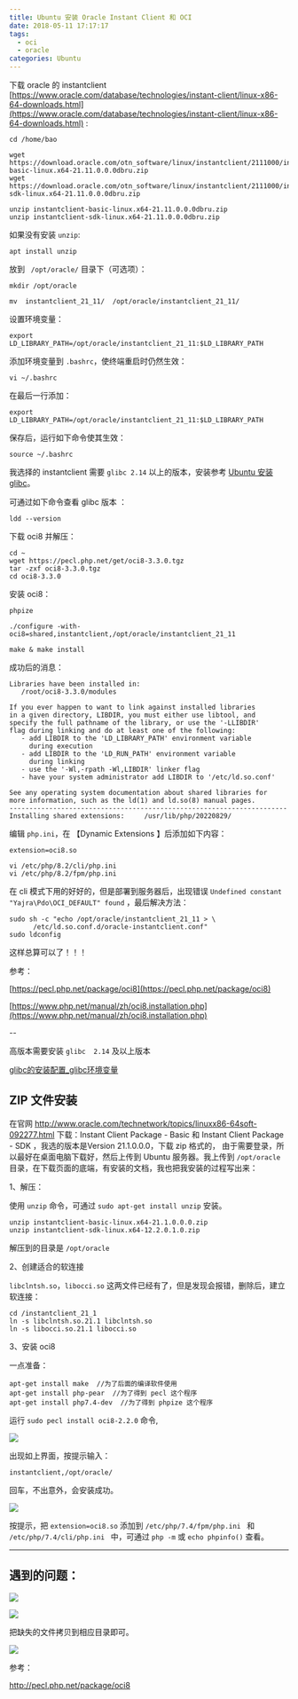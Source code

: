 ```yaml
---
title: Ubuntu 安装 Oracle Instant Client 和 OCI
date: 2018-05-11 17:17:17
tags:
  - oci
  - oracle
categories: Ubuntu
---
```

下载 oracle 的 instantclient [https://www.oracle.com/database/technologies/instant-client/linux-x86-64-downloads.html](https://www.oracle.com/database/technologies/instant-client/linux-x86-64-downloads.html) :

```shell
cd /home/bao

wget https://download.oracle.com/otn_software/linux/instantclient/2111000/instantclient-basic-linux.x64-21.11.0.0.0dbru.zip
wget https://download.oracle.com/otn_software/linux/instantclient/2111000/instantclient-sdk-linux.x64-21.11.0.0.0dbru.zip

unzip instantclient-basic-linux.x64-21.11.0.0.0dbru.zip
unzip instantclient-sdk-linux.x64-21.11.0.0.0dbru.zip
```

如果没有安装 `unzip`:

```shell
apt install unzip
```

放到 ` /opt/oracle/` 目录下（可选项）：

```shell
mkdir /opt/oracle

mv  instantclient_21_11/  /opt/oracle/instantclient_21_11/
```

设置环境变量：

```shell
export LD_LIBRARY_PATH=/opt/oracle/instantclient_21_11:$LD_LIBRARY_PATH
```

添加环境变量到 `.bashrc`，使终端重启时仍然生效：

```shell
vi ~/.bashrc
```

在最后一行添加：

```shell
export LD_LIBRARY_PATH=/opt/oracle/instantclient_21_11:$LD_LIBRARY_PATH
```

保存后，运行如下命令使其生效：

```shell
source ~/.bashrc
```

我选择的 instantclient 需要 `glibc 2.14` 以上的版本，安装参考 [Ubuntu 安装 glibc](https://hefengbao.github.io/hw/os/linux/blog/20230709-ubuntu-install-glibc)。

可通过如下命令查看 glibc 版本 ：

```shell
ldd --version
```

下载 oci8 并解压：

```shell
cd ~
wget https://pecl.php.net/get/oci8-3.3.0.tgz
tar -zxf oci8-3.3.0.tgz
cd oci8-3.3.0
```

安装 oci8：

```shell
phpize

./configure -with-oci8=shared,instantclient,/opt/oracle/instantclient_21_11

make & make install
```

成功后的消息：

```shell
Libraries have been installed in:
   /root/oci8-3.3.0/modules

If you ever happen to want to link against installed libraries
in a given directory, LIBDIR, you must either use libtool, and
specify the full pathname of the library, or use the '-LLIBDIR'
flag during linking and do at least one of the following:
   - add LIBDIR to the 'LD_LIBRARY_PATH' environment variable
     during execution
   - add LIBDIR to the 'LD_RUN_PATH' environment variable
     during linking
   - use the '-Wl,-rpath -Wl,LIBDIR' linker flag
   - have your system administrator add LIBDIR to '/etc/ld.so.conf'

See any operating system documentation about shared libraries for
more information, such as the ld(1) and ld.so(8) manual pages.
----------------------------------------------------------------------
Installing shared extensions:     /usr/lib/php/20220829/
```

编辑 `php.ini`，在 【Dynamic Extensions 】后添加如下内容：

```shell
extension=oci8.so
```

```shell
vi /etc/php/8.2/cli/php.ini
vi /etc/php/8.2/fpm/php.ini
```

在 cli 模式下用的好好的，但是部署到服务器后，出现错误 `Undefined constant "Yajra\Pdo\OCI_DEFAULT" found` ，最后解决方法：

```shell
sudo sh -c "echo /opt/oracle/instantclient_21_11 > \
      /etc/ld.so.conf.d/oracle-instantclient.conf"
sudo ldconfig
```

这样总算可以了！！！

参考：

[https://pecl.php.net/package/oci8](https://pecl.php.net/package/oci8)

[https://www.php.net/manual/zh/oci8.installation.php](https://www.php.net/manual/zh/oci8.installation.php)

--

高版本需要安装 `glibc  2.14` 及以上版本

[glibc的安装配置_glibc环境变量](https://blog.csdn.net/mengzhongsuiyi521/article/details/88432237)

## ZIP 文件安装

在官网 http://www.oracle.com/technetwork/topics/linuxx86-64soft-092277.html 下载：Instant Client Package - Basic 和 Instant Client Package - SDK ，我选的版本是Version 21.1.0.0.0，下载 zip 格式的， 由于需要登录，所以最好在桌面电脑下载好，然后上传到 Ubuntu 服务器。我上传到 `/opt/oracle` 目录，在下载页面的底端，有安装的文档，我也把我安装的过程写出来：

1、解压：

使用 `unzip` 命令，可通过 `sudo apt-get install unzip` 安装。

```
unzip instantclient-basic-linux.x64-21.1.0.0.0.zip
unzip instantclient-sdk-linux.x64-12.2.0.1.0.zip 
```

解压到的目录是 `/opt/oracle`

2、创建适合的软连接

`libclntsh.so`，`libocci.so` 这两文件已经有了，但是发现会报错，删除后，建立软连接：
```
cd /instantclient_21_1
ln -s libclntsh.so.21.1 libclntsh.so
ln -s libocci.so.21.1 libocci.so
```

3、安装 oci8

一点准备：

```
apt-get install make  //为了后面的编译软件使用
apt-get install php-pear  //为了得到 pecl 这个程序
apt-get install php7.4-dev  //为了得到 phpize 这个程序
```

运行 `sudo pecl install oci8-2.2.0` 命令,

![](images/e2vIPWrMtb.png)

出现如上界面，按提示输入：

```
instantclient,/opt/oracle/
```

回车，不出意外，会安装成功。

![](images/e39NyR8ksO.png)

按提示，把 `extension=oci8.so` 添加到 `/etc/php/7.4/fpm/php.ini ` 和 `/etc/php/7.4/cli/php.ini ` 中，可通过 `php -m` 或 `echo phpinfo()` 查看。

---

## 遇到的问题：

![](images/20210614110423.png)

![](images/20210614110607.png)

把缺失的文件拷贝到相应目录即可。

![](images/20210614111039.png)

参考：

http://pecl.php.net/package/oci8
